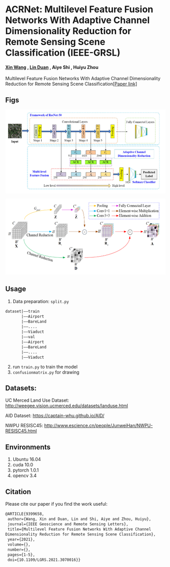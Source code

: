 # ACRNet: Multilevel Feature Fusion Networks With Adaptive Channel Dimensionality Reduction for Remote Sensing Scene Classification (IEEE-GRSL)

#### [Xin Wang](https://github.com/WangXin81) , [Lin Duan](https://github.com/devenin) , Aiye Shi , Huiyu Zhou

Multilevel Feature Fusion Networks With Adaptive Channel Dimensionality Reduction for Remote Sensing Scene Classification[[Paper link\]](https://ieeexplore.ieee.org/document/9399658)

## Figs

![image-20210601165926181](https://github.com/WangXin81/ACRNet/blob/main/2021-06-01_171017.png)

![image-20210601170003592](https://github.com/WangXin81/ACRNet/blob/main/2021-06-01_171035.png)

## Usage

1. Data preparation: `split.py`

```
dataset|——train
	   |——Airport
	   |——BareLand
	   |——....
	   |——Viaduct
       |——val
	   |——Airport
	   |——BareLand
	   |——....
	   |——Viaduct
```



2. run `train.py` to train the model
3. `confusionmatrix.py` for drawing

## Datasets:

UC Merced Land Use Dataset: http://weegee.vision.ucmerced.edu/datasets/landuse.html

AID Dataset: https://captain-whu.github.io/AID/

NWPU RESISC45: http://www.escience.cn/people/JunweiHan/NWPU-RESISC45.html

## Environments

1. Ubuntu 16.04
2. cuda 10.0
3. pytorch 1.0.1
4. opencv 3.4

## Citation

Please cite our paper if you find the work useful:

```
@ARTICLE{9399658,
 author={Wang, Xin and Duan, Lin and Shi, Aiye and Zhou, Huiyu},
 journal={IEEE Geoscience and Remote Sensing Letters},
 title={Multilevel Feature Fusion Networks With Adaptive Channel Dimensionality Reduction for Remote Sensing Scene Classification},
 year={2021},
 volume={}, 
 number={}, 
 pages={1-5}, 
 doi={10.1109/LGRS.2021.3070016}}
```
